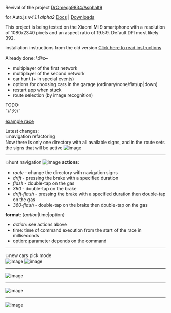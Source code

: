 Revival of the project <a href = "https://github.com/DrOmega9834/Asphalt9" target = "_blank">DrOmega9834\/Asphalt9</a>

for Auto.js *v4.1.1 alpha2* <a href = "https://hyb1996.github.io/AutoJs-Docs/#/?id=%e7%bb%bc%e8%bf%b0" target = "_blank">Docs</a> | <a href = "http://chorblack.top:8000/autojs/Auto.js-4.1.1%20Alpha2.apk" target = "_blank">Downloads</a>

This project is being tested on the Xiaomi Mi 9 smartphone with a resolution of 1080x2340 pixels and an aspect ratio of 19.5:9.
Default DPI most likely 392.

installation instructions from the old version <a href = "./readme/README_EN.md" target = "_blank">Click here to read instructions</a>

Already done: \ō͡≡o˞̶
- multiplayer of the first network
- multiplayer of the second network
- car hunt (+ in special events)
- options for choosing cars in the garage (ordinary/none/flat/up|down)
- restart app when stuck
- route selection (by image recognition)

TODO:  
 ¯\\_(ツ)_/¯  

[example race](https://www.youtube.com/watch?v=yx-xXiE0fXM)

Latest changes:  
💥navigation refactoring  
Now there is only one directory with all available signs, and in the route sets the signs that will be active 
![image](https://user-images.githubusercontent.com/25618671/155859660-de0f80e0-7660-479b-9e60-939ab20ab3da.png)

<hr>

💥hunt navigation
![image](https://user-images.githubusercontent.com/25618671/152245137-fd79636b-e7fa-4f84-ab56-c99c3053e8ce.png)
__actions__:
- *route* - change the directory with navigation signs  
- *drift* - pressing the brake with a specified duration  
- *flash* - double-tap on the gas  
- *360* - double-tap on the brake  
- *drift-flash* - pressing the brake with a specified duration then double-tap on the gas  
- *360-flash* - double-tap on the brake then double-tap on the gas  

__format__: {*action*|time|option}  
- *action*: see actions above
- time: time of command execution from the start of the race in milliseconds
- option: parameter depends on the command  

<hr>

💥new cars pick mode  
![image](https://user-images.githubusercontent.com/25618671/152342720-a816db41-a0f2-40df-8c9a-901c545c12b8.png)
![image](https://user-images.githubusercontent.com/25618671/152342782-00fbbcbd-e1af-4035-8e93-5ba5959a7a1e.png)

<hr>

![image](https://user-images.githubusercontent.com/25618671/152342822-e86691f0-fb55-4318-9b84-de350041a7cb.png)

<hr>

![image](https://user-images.githubusercontent.com/25618671/152342856-3384f3e0-eaaf-40eb-a486-71d95a6d84cc.png)

<hr>

![image](https://user-images.githubusercontent.com/25618671/152342891-4ee37d45-b6a7-4d23-b15a-6b3c15208c96.png)
